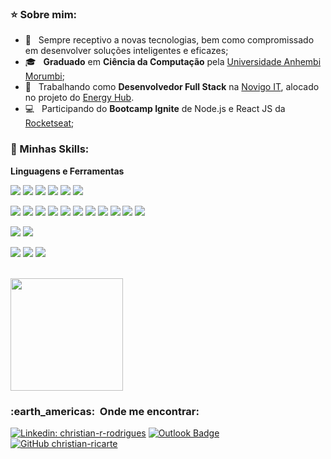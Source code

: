 <h3>⭐ Sobre mim:</h3>

- 🤔 &nbsp; Sempre receptivo a novas tecnologias, bem como compromissado em desenvolver soluções inteligentes e eficazes;
- 🎓 &nbsp; **Graduado** em **Ciência da Computação** pela <a href="https://portal.anhembi.br/?gad=1">Universidade Anhembi Morumbi</a>;
- 💼 &nbsp; Trabalhando como **Desenvolvedor Full Stack** na <a href="https://www.novigo-it.com/">Novigo IT</a>, alocado no projeto do [Energy Hub](https://www.bbce.com.br/ehub/).
- 💻 &nbsp; Participando do **Bootcamp Ignite** de Node.js e React JS da <a href="https://www.rocketseat.com.br">Rocketseat</a>;

<h3>🚀 Minhas Skills:</h3>

**Linguagens e Ferramentas**

<img src="https://img.shields.io/badge/HTML5-E34F26?style=for-the-badge&logo=html5&logoColor=black" /> <img src="https://img.shields.io/badge/CSS3-1572B6?style=for-the-badge&logo=css3&logoColor=black" /> <img src="https://img.shields.io/badge/JavaScript-F7DF1E?style=for-the-badge&logo=javascript&logoColor=black" /> <img src="https://img.shields.io/badge/TypeScript-007ACC?style=for-the-badge&logo=typescript&logoColor=black" /> <img src="https://img.shields.io/badge/Node.js-43853D?style=for-the-badge&logo=node.js&logoColor=white" /> <img src="https://img.shields.io/badge/Swift-FA7343?style=for-the-badge&logo=swift&logoColor=white" />

<img src="https://img.shields.io/badge/React-20232A?style=for-the-badge&logo=react&logoColor=61DAFB" /> <img src="https://img.shields.io/badge/Bootstrap-563D7C?style=for-the-badge&logo=bootstrap&logoColor=white" /> <img src="https://img.shields.io/badge/React_Router-CA4245?style=for-the-badge&logo=react-router&logoColor=white" /> <img src="https://img.shields.io/badge/Redux-593D88?style=for-the-badge&logo=redux&logoColor=white" /> <img src="https://img.shields.io/badge/Material--UI-0081CB?style=for-the-badge&logo=material-ui&logoColor=white" /> <img src="https://img.shields.io/badge/styled--components-DB7093?style=for-the-badge&logo=styled-components&logoColor=white" /> 
<img src="https://img.shields.io/badge/Next-black?style=for-the-badge&logo=next.js&logoColor=white" /> <img src="https://img.shields.io/badge/nestjs-%23E0234E.svg?style=for-the-badge&logo=nestjs&logoColor=white" /> <img src="https://img.shields.io/badge/-jest-%23C21325?style=for-the-badge&logo=jest&logoColor=white" /> <img src="https://img.shields.io/badge/-TestingLibrary-%23E33332?style=for-the-badge&logo=testing-library&logoColor=white" /> <img src="https://img.shields.io/badge/React%20Hook%20Form-%23EC5990.svg?style=for-the-badge&logo=reacthookform&logoColor=white" />

<img src="https://img.shields.io/badge/MySQL-00000F?style=for-the-badge&logo=mysql&logoColor=white" /> <img src="https://img.shields.io/badge/Firebase-F29D0C?style=for-the-badge&logo=firebase&logoColor=white" />

<img src="https://img.shields.io/badge/GitHub-100000?style=for-the-badge&logo=github&logoColor=white" /> <img src="https://img.shields.io/badge/Git-E34F26?style=for-the-badge&logo=git&logoColor=white" /> <img src="https://img.shields.io/badge/Microsoft_Azure-0089D6?style=for-the-badge&logo=microsoft-azure&logoColor=white" />

<br/>

<a href="https://github.com/christian-ricarte">
  <img height="180em" src="https://github-readme-stats.vercel.app/api?username=christian-ricarte&theme=dracula&show_icons=true" />
</a>

<br/>

<h3> :earth_americas: &nbsp;Onde me encontrar: </h3> 

[![Linkedin: christian-r-rodrigues](https://img.shields.io/badge/-christianrrodrigues-blue?style=flat-square&logo=Linkedin&logoColor=white&link=https://linkedin.com/in/christian-r-rodrigues)](https://linkedin.com/in/christian-r-rodrigues)
[![Outlook Badge](https://img.shields.io/badge/-crrodrigues2001@outlook.com.br-006bed?style=flat-square&logo=microsoft-outlook&logoColor=white&link=mailto:crrodrigues2001@outlook.com.br)](mailto:crrodrigues2001@outlook.com.br)
[![GitHub christian-ricarte](https://img.shields.io/github/followers/christian-ricarte?label=follow&style=social)](https://github.com/christian-ricarte)
